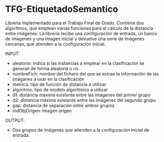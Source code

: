 # TFG-EtiquetadoSemantico
Librería implementado para el Trabajo Final de Grado. 
Contiene dos algoritmos, que emplean varias funciones para el cálculo de la distancia entre imágenes. 
La librería recibe una configuración de entrada, un banco de imágenes y una imagen inicial y devuelve una serie de imágenes cercanas, que atienden a la configuración inicial.

INPUT:
 - aleatorio: indica si las instancias a emplear en la clasificación se generan de forma aleatoria o no.
 - nombreFich: nombre del fichero del que se extrae la información de las imáganes a usar en la clasificación
 - metrica: tipo de función de distancia a utilizar
 - algoritmo: tipo de modelo algorítmico a utilizar
 - d1: distancia máxima existente entre las imágenes del primer grupo
 - d2: distancia máxima existente entre las imágenes del segundo grupo
 - gap: distancia de separación entre ambos grupos
 - indObjOrigen: imagen origen
 
 OUTPUT:
  - Dos grupos de imágenes que atienden a la configuración inicial de entrada.